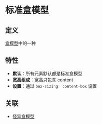 # 标准盒模型

## 定义

[盒模型](./盒模型.md)中的一种

## 特性

- **默认**：所有元素默认都是标准盒模型
- **宽高组成**：宽高只包含 content
- **设置**：通过 `box-sizing: content-box` 设置

## 关联

- [怪异盒模型](./怪异盒模型.md)